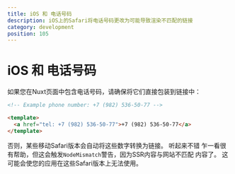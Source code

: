 ```yaml
---
title: iOS 和 电话号码
description: iOS上的Safari将电话号码更改为可能导致渲染不匹配的链接
category: development
position: 105
---
```


# iOS 和 电话号码

如果您在Nuxt页面中包含电话号码，请确保将它们直接包装到链接中：

```html
<!-- Example phone number: +7 (982) 536-50-77 -->

<template>
  <a href="tel: +7 (982) 536-50-77">+7 (982) 536-50-77</a>
</template>

```

否则，某些移动Safari版本会自动将这些数字转换为链接。 听起来不错
乍一看很有帮助，但这会触发`NodeMismatch`警告，因为SSR内容与网站不匹配
内容了。 这可能会使您的应用在这些Safari版本上无法使用。
